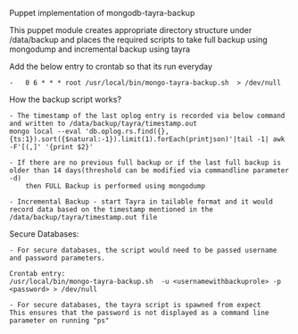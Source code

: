 Puppet implementation of mongodb-tayra-backup

This puppet module creates appropriate directory structure  under /data/backup and places the required scripts to take full backup using mongodump and incremental backup using tayra

Add the below entry to crontab so that its run everyday

	-	0 6 * * * root /usr/local/bin/mongo-tayra-backup.sh  > /dev/null

How the backup script works?

	- The timestamp of the last oplog entry is recorded via below command and written to /data/backup/tayra/timestamp.out
	mongo local --eval 'db.oplog.rs.find({}, {ts:1}).sort({$natural:-1}).limit(1).forEach(printjson)'|tail -1| awk -F'[(,]' '{print $2}'

	- If there are no previous full backup or if the last full backup is older than 14 days(threshold can be modified via commandline parameter -d)
		then FULL Backup is performed using mongodump

	- Incremental Backup - start Tayra in tailable format and it would record data based on the timestamp mentioned in the /data/backup/tayra/timestamp.out file


Secure Databases:

	- For secure databases, the script would need to be passed username and password parameters. 

	Crontab entry:
	/usr/local/bin/mongo-tayra-backup.sh  -u <usernamewithbackuprole> -p <password> > /dev/null

	- For secure databases, the tayra script is spawned from expect 
	This ensures that the password is not displayed as a command line parameter on running "ps"

